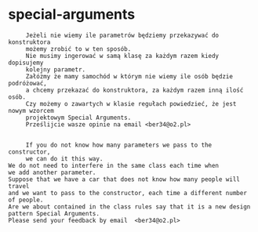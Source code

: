 special-arguments
=================





         Jeżeli nie wiemy ile parametrów będziemy przekazywać do konstruktora
         możemy zrobić to w ten sposób.
         Nie musimy ingerować w samą klasę za każdym razem kiedy dopisujemy
         kolejny parametr.
         Załóżmy że mamy samochód w którym nie wiemy ile osób będzie podróżować,
         a chcemy przekazać do konstruktora, za każdym razem inną ilość osób.
         Czy możemy o zawartych w klasie regułach powiedzieć, że jest nowym wzorcem
         projektowym Special Arguments.
         Prześlijcie wasze opinie na email <ber34@o2.pl>


         If you do not know how many parameters we pass to the constructor, 
         we can do it this way.
    We do not need to interfere in the same class each time when 
    we add another parameter.
    Suppose that we have a car that does not know how many people will travel
    and we want to pass to the constructor, each time a different number of people.
    Are we about contained in the class rules say that it is a new design
    pattern Special Arguments.
    Please send your feedback by email  <ber34@o2.pl>
